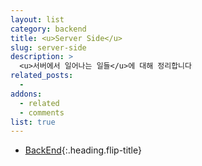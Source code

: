 ```yaml
---
layout: list
category: backend
title: <u>Server Side</u>
slug: server-side
description: >
  <u>서버에서 일어나는 일들</u>에 대해 정리합니다
related_posts:
  -
addons:
  - related
  - comments
list: true
---
```


* [BackEnd]{:.heading.flip-title}

[BackEnd]: /backend/

